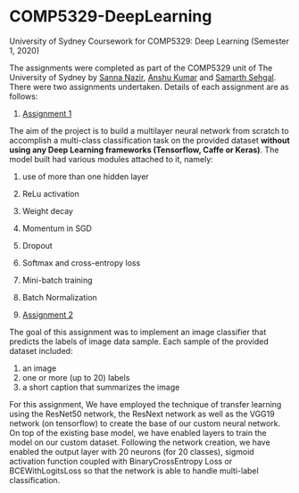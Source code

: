 # COMP5329-DeepLearning
University of Sydney Coursework for COMP5329: Deep Learning (Semester 1, 2020)

The assignments were completed as part of the COMP5329 unit of The University of Sydney by [Sanna Nazir](https://github.com/Sanna-Nazir), [Anshu Kumar](https://github.com/anshukr5) and [Samarth Sehgal](https://github.com/samarthsehgal97). There were two assignments undertaken. Details of each assignment are as follows:

1. [Assignment 1](https://github.com/Sanna-Nazir/COMP5329-DeepLearning/tree/main/Assignment_1)

The aim of the project is to build a multilayer neural network from scratch to accomplish a multi-class classification task on the provided dataset **without using any Deep Learning frameworks (Tensorflow, Caffe or Keras)**. The model built had various modules attached to it, namely:

  1. use of more than one hidden layer
  2. ReLu activation
  3. Weight decay
  4. Momentum in SGD
  5. Dropout
  6. Softmax and cross-entropy loss
  7. Mini-batch training
  8. Batch Normalization

2. [Assignment 2](https://github.com/Sanna-Nazir/COMP5329-DeepLearning/tree/main/Assignment_2)

The goal of this assignment was to implement an image classifier that predicts the labels of image data sample. Each sample of the provided dataset included:

  1. an image
  2. one or more (up to 20) labels
  3. a short caption that summarizes the image

For this assignment, We have employed the technique of transfer learning using the ResNet50 network, the ResNext network as well as the VGG19 network (on tensorflow) to create the base of our custom neural network. On top of the existing base model, we have enabled layers to train the model on our custom dataset. Following the network creation, we have enabled the output layer with 20 neurons (for 20 classes), sigmoid activation function coupled with BinaryCrossEntropy Loss or BCEWithLogitsLoss so that the network is able to handle multi-label classification.